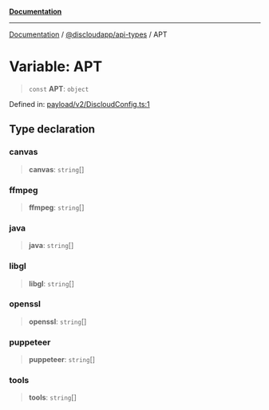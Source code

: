 [**Documentation**](../../../README.md)

***

[Documentation](../../../packages.md) / [@discloudapp/api-types](../README.md) / APT

# Variable: APT

> `const` **APT**: `object`

Defined in: [payload/v2/DiscloudConfig.ts:1](https://github.com/discloud/discloud.app/blob/1e4ce40911bd2c25d95ae21441839a6f9ec7c445/packages/api-types/payload/v2/DiscloudConfig.ts#L1)

## Type declaration

### canvas

> **canvas**: `string`[]

### ffmpeg

> **ffmpeg**: `string`[]

### java

> **java**: `string`[]

### libgl

> **libgl**: `string`[]

### openssl

> **openssl**: `string`[]

### puppeteer

> **puppeteer**: `string`[]

### tools

> **tools**: `string`[]
